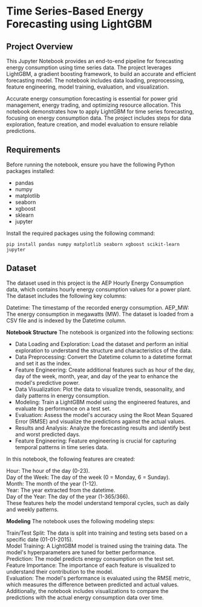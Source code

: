 # Time Series-Based Energy Forecasting using LightGBM

Project Overview
-
This Jupyter Notebook provides an end-to-end pipeline for forecasting energy consumption using time series data. The project leverages LightGBM, a gradient boosting framework, to build an accurate and efficient forecasting model. The notebook includes data loading, preprocessing, feature engineering, model training, evaluation, and visualization.

Accurate energy consumption forecasting is essential for power grid management, energy trading, and optimizing resource allocation. This notebook demonstrates how to apply LightGBM for time series forecasting, focusing on energy consumption data. The project includes steps for data exploration, feature creation, and model evaluation to ensure reliable predictions.

Requirements
-
Before running the notebook, ensure you have the following Python packages installed:

- pandas
- numpy
- matplotlib
- seaborn
- xgboost
- sklearn
- jupyter

Install the required packages using the following command:

`pip install pandas numpy matplotlib seaborn xgboost scikit-learn jupyter`

Dataset
-
The dataset used in this project is the AEP Hourly Energy Consumption data, which contains hourly energy consumption values for a power plant. The dataset includes the following key columns:

Datetime: The timestamp of the recorded energy consumption.
AEP_MW: The energy consumption in megawatts (MW).
The dataset is loaded from a CSV file and is indexed by the Datetime column.

**Notebook Structure**
The notebook is organized into the following sections:

- Data Loading and Exploration: Load the dataset and perform an initial exploration to understand the structure and characteristics of the data.
- Data Preprocessing: Convert the Datetime column to a datetime format and set it as the index.
- Feature Engineering: Create additional features such as hour of the day, day of the week, month, year, and day of the year to enhance the model's predictive power.
- Data Visualization: Plot the data to visualize trends, seasonality, and daily patterns in energy consumption.
- Modeling: Train a LightGBM model using the engineered features, and evaluate its performance on a test set.
- Evaluation: Assess the model's accuracy using the Root Mean Squared Error (RMSE) and visualize the predictions against the actual values.
- Results and Analysis: Analyze the forecasting results and identify best and worst predicted days.
- Feature Engineering: Feature engineering is crucial for capturing temporal patterns in time series data. 

In this notebook, the following features are created:

Hour: The hour of the day (0-23).<br>
Day of the Week: The day of the week (0 = Monday, 6 = Sunday).<br>
Month: The month of the year (1-12).<br>
Year: The year extracted from the datetime.<br>
Day of the Year: The day of the year (1-365/366).<br>
These features help the model understand temporal cycles, such as daily and weekly patterns.

**Modeling**
The notebook uses the following modeling steps:

Train/Test Split: The data is split into training and testing sets based on a specific date (01-01-2015).<br>
Model Training: A LightGBM model is trained using the training data. The model's hyperparameters are tuned for better performance.<br>
Prediction: The model predicts energy consumption on the test set.<br>
Feature Importance: The importance of each feature is visualized to understand their contribution to the model.<br>
Evaluation: The model's performance is evaluated using the RMSE metric, which measures the difference between predicted and actual values. Additionally, the notebook includes visualizations to compare the predictions with the actual energy consumption data over time.<br>
